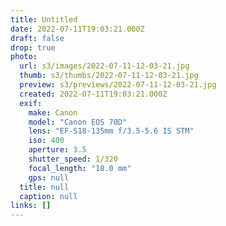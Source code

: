 ```yaml
---
title: Untitled
date: 2022-07-11T19:03:21.000Z
draft: false
drop: true
photo:
  url: s3/images/2022-07-11-12-03-21.jpg
  thumb: s3/thumbs/2022-07-11-12-03-21.jpg
  preview: s3/previews/2022-07-11-12-03-21.jpg
  created: 2022-07-11T19:03:21.000Z
  exif:
    make: Canon
    model: "Canon EOS 70D"
    lens: "EF-S18-135mm f/3.5-5.6 IS STM"
    iso: 400
    aperture: 3.5
    shutter_speed: 1/320
    focal_length: "18.0 mm"
    gps: null
  title: null
  caption: null
links: []
---
```


